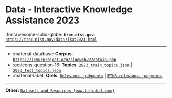 # Data - Interactive Knowledge Assistance 2023 

:fontawesome-solid-globe: **`trec.nist.gov`**: [`https://trec.nist.gov/data/ikat2023.html`](https://trec.nist.gov/data/ikat2023.html)

---

- :material-database: **Corpus**: [`https://lemurproject.org/clueweb22/obtain.php`](https://lemurproject.org/clueweb22/obtain.php)
- :octicons-question-16: **Topics**: [`2023_train_topics.json`](https://drive.google.com/file/d/1sNHmVYO9PVG2kFxLscPGhN-uCCUuDAu9/view?usp=sharing) | [`2023_test_topics.json`](https://drive.google.com/file/d/1zPSiAqLmbx9QFGm6walnuMUl7xoJmRB7/view?usp=sharing)
- :material-label: **Qrels**: [`Relevance judgments`](https://trec.nist.gov/data/ikat/2023-qrels.all-turns.txt) | [`PTKB relevance judgments`](https://trec.nist.gov/data/ikat/2023-ptkb-qrels.txt)


---

**Other:** [`Datasets and Resources (www.trecikat.com)`](https://www.trecikat.com/data/)
